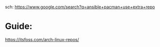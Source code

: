 sch: https://www.google.com/search?q=ansible+pacman+use+extra+repo

# Guide:
https://itsfoss.com/arch-linux-repos/
